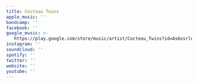 ```yaml
---
title: Cocteau Twins
apple_music: ''
bandcamp: ''
facebook: ''
google_music: >-
   https://play.google.com/store/music/artist/Cocteau_Twins?id=As6osrlo6fd625dep7tozoe7wxy
instagram: ''
soundcloud: ''
spotify: ''
twitter: ''
website: ''
youtube: ''
---
```

